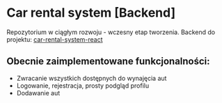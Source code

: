 # Car rental system [Backend]
Repozytorium w ciągłym rozwoju - wczesny etap tworzenia.
Backend do projektu: [car-rental-system-react](https://github.com/Mr-Victor16/car-rental-system-react)

## Obecnie zaimplementowane funkcjonalności:
- Zwracanie wszystkich dostępnych do wynajęcia aut
- Logowanie, rejestracja, prosty podgląd profilu
- Dodawanie aut